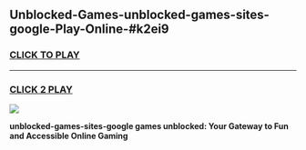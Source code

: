 
## Unblocked-Games-unblocked-games-sites-google-Play-Online-#k2ei9
<h3>
<a href="https://premium.freeplayer.one?title=unblocked-games-sites-google&ref=27F">CLICK TO PLAY</a></h3>
<hr>

<h3>
<a href="https://premium.freeplayer.one?title=unblocked-games-sites-google&ref=27F">CLICK 2 PLAY</a>
  
</h3>

<a href="https://premium.freeplayer.one?title=unblocked-games-sites-google&ref=27F"><img src="https://clearcache.store/games.png"></a>


**unblocked-games-sites-google games unblocked: Your Gateway to Fun and Accessible Online Gaming**

